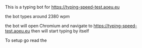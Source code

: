 This is a typing bot for https://typing-speed-test.aoeu.eu    

the bot types around 2380 wpm

the bot will open Chromium and navigate to https://typing-speed-test.aoeu.eu then will start typing by itself

To setup go read the
